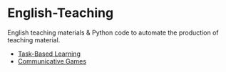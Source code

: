 # English-Teaching

English teaching materials &amp; Python code to automate the production of teaching material.

- [Task-Based Learning](https://github.com/jonfernq/English-Teaching/blob/main/TaskBasedLearning/README.md)
- [Communicative Games](https://github.com/jonfernq/English-Teaching/blob/main/CommunicativeGames/README.md) 
